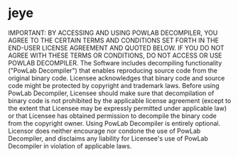 # jeye
IMPORTANT:
BY ACCESSING AND USING POWLAB DECOMPILER, YOU AGREE TO THE CERTAIN TERMS AND CONDITIONS SET FORTH IN THE END-USER LICENSE AGREEMENT AND QUOTED BELOW.
IF YOU DO NOT AGREE WITH THESE TERMS OR CONDITIONS, DO NOT ACCESS OR USE POWLAB DECOMPILER.
The Software includes decompiling functionality ("PowLab Decompiler") that enables reproducing source code from the original binary code.
Licensee acknowledges that binary code and source code might be protected by copyright and trademark laws.
Before using PowLab Decompiler, Licensee should make sure that decompilation of binary code is not prohibited by the applicable license agreement (except to the extent that Licensee may be expressly permitted under applicable law) or that Licensee has obtained permission to decompile the binary code from the copyright owner.
Using PowLab Decompiler is entirely optional.
Licensor does neither encourage nor condone the use of PowLab Decompiler, and disclaims any liability for Licensee's use of PowLab Decompiler in violation of applicable laws.
